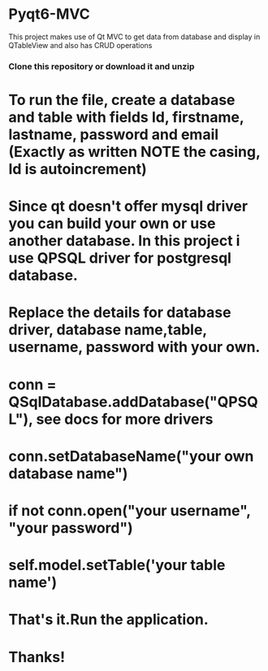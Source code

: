 # Pyqt6-MVC
This project makes use of Qt MVC to get data from database and display in QTableView and also has CRUD operations

### Clone this repository or download it and unzip
# To run the file, create a database and table with fields Id, firstname, lastname, password and email (Exactly as written NOTE the casing, Id is autoincrement)
# Since qt doesn't offer mysql driver you can build your own or use another database. In this project i use QPSQL driver for postgresql database.
# Replace the details for database driver, database name,table, username, password with your own.
# conn = QSqlDatabase.addDatabase("QPSQL"), see docs for more drivers
# conn.setDatabaseName("your own database name")
# if not conn.open("your username", "your password")
# self.model.setTable('your table name')

# That's it.Run the application.
# Thanks!
